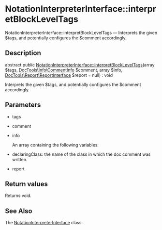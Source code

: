 NotationInterpreterInterface::interpretBlockLevelTags
================

NotationInterpreterInterface::interpretBlockLevelTags — Interprets the given $tags, and potentially configures the $comment accordingly.

Description
---------------


abstract public [NotationInterpreterInterface::interpretBlockLevelTags](https://github.com/lingtalfi/DocTools/blob/master/doc/api/DocTools/Interpreter/NotationInterpreterInterface/interpretBlockLevelTags.md)(array $tags, [DocTools\Info\CommentInfo](https://github.com/lingtalfi/DocTools/blob/master/doc/api/DocTools/Info/CommentInfo.md) $comment, array $info, [DocTools\Report\ReportInterface](https://github.com/lingtalfi/DocTools/blob/master/doc/api/DocTools/Report/ReportInterface.md) $report = null) : void




Interprets the given $tags, and potentially configures the $comment accordingly.




Parameters
--------------


- tags

    

- comment

    

- info

    An array containing the following variables:
- declaringClass: the name of the class in which the doc comment was written.

- report

    


Return values
----------------

Returns void.









See Also
-----------

The [NotationInterpreterInterface](https://github.com/lingtalfi/DocTools/blob/master/doc/api/DocTools/Interpreter/NotationInterpreterInterface.md) class.
